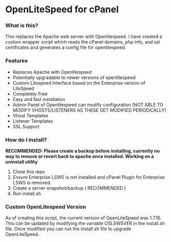 # OpenLiteSpeed for cPanel

### What is this?

This replaces the Apache web server with Openlitespeed. I have created a custom wrapper script which reads the cPanel domains, php info, and ssl certificates and generates a config file for openlitespeed.

### Features

- Replaces Apache with Openlitespeed
- Potentially upgradable to newer versions of openlitespeed
- Custom Litespeed Interface based on the Enterprise version of LiteSpeed
- Completely Free
- Easy and fast installation
- Admin Panel of Openlitespeed can modify configuration (NOT ABLE TO MODIFY VHOSTS/LISTENERS AS THESE GET MODIFIED PERIODICALLY)
- Vhost Templates
- Listener Templates
- SSL Support

### How do I install?

**RECOMMENDED: Please create a backup before installing, currently no way to remove or revert back to apache once installed. Working on a uninstall utility**

1. Clone this repo
2. Ensure Enterprise LSWS is not installed and cPanel Plugin for Enterprise LSWS is removed.
3. Create a server snapshot/backup ( RECOMMENDED )
4. Run install.sh 

### Custom OpenLitespeed Version

As of creating this script, the current version of OpenLiteSpeed was 1.7.16. This can be updated by modifying the variable OSLSWSVER in the install.sh file. Once modified you can run the install.sh file to upgrade OpenLiteSpeed.
